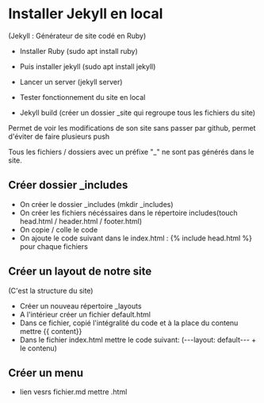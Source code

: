 # Installer Jekyll en local #
(Jekyll : Générateur de site codé en Ruby)
* Installer Ruby (sudo apt install ruby)
* Puis installer jekyll (sudo apt install jekyll)
* Lancer un server (jekyll server)
* Tester fonctionnement du site en local
 
 
* Jekyll build (créer un dossier _site qui regroupe tous les fichiers du site)
 
Permet de voir les modifications de son site sans passer par github, permet d'éviter de faire plusieurs push
 
Tous les fichiers / dossiers avec un préfixe "_" ne sont pas générés dans le site.
 
## Créer dossier _includes ##
* On créer le dossier _includes (mkdir _includes)
* On créer les fichiers nécéssaires dans le répertoire includes(touch head.html / header.html / footer.html)
* On copie / colle le code
* On ajoute le code suivant dans le index.html : {% include head.html %} pour chaque fichiers
 
## Créer un layout de notre site ##
(C'est la structure du site)
* Créer un nouveau répertoire _layouts
* A l'intérieur créer un fichier default.html
* Dans ce fichier, copié l'intégralité du code et à la place du contenu mettre {{ content}}
* Dans le fichier index.html mettre le code suivant:
(---layout: default--- + le contenu)

## Créer un menu ##
* lien vesrs fichier.md mettre .html